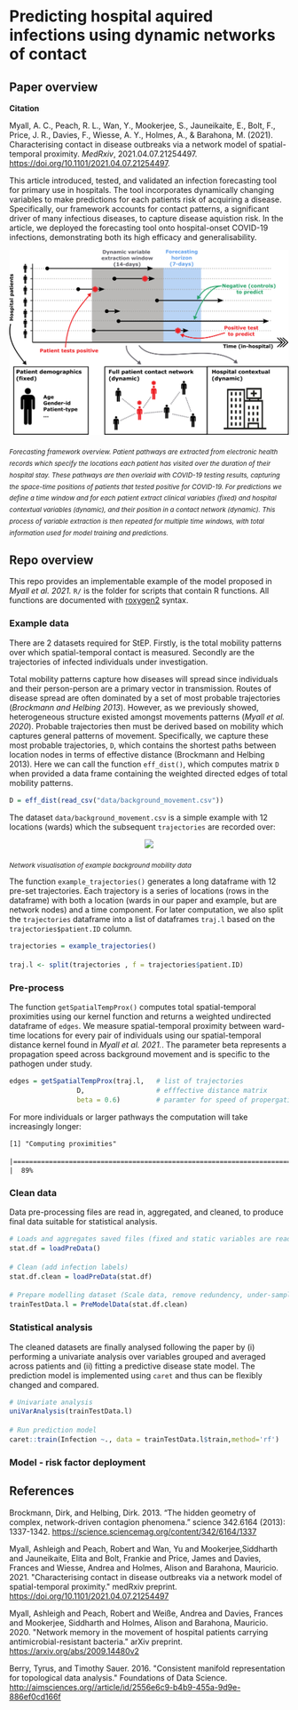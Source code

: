 # Predicting hospital aquired infections using dynamic networks of contact

## Paper overview

**Citation**

Myall, A. C., Peach, R. L., Wan, Y., Mookerjee, S., Jauneikaite, E., Bolt, F., Price, J. R., Davies, F., Wiesse, A. Y., Holmes, A., & Barahona, M. (2021). Characterising contact in disease outbreaks via a network model of spatial-temporal proximity. *MedRxiv*, 2021.04.07.21254497. https://doi.org/10.1101/2021.04.07.21254497.

This article introduced, tested, and validated an infection forecasting tool for primary use in hospitals. The tool incorporates dynamically changing variables to make predictions for each patients risk of acquiring a disease. Specifically, our framework accounts for contact patterns, a significant driver of many infectious diseases, to capture disease aquistion risk. In the article, we deployed the forecasting tool onto hospital-onset COVID-19 infections, demonstrating both its high efficacy and generalisability.

<p align="center">
  <img src="method_overview.png" width="700">
</p>

<sub>*Forecasting framework overview. Patient pathways are extracted from electronic health records which specify the locations each patient has visited over the duration of their hospital stay. These pathways are then overlaid with COVID-19 testing results, capturing the space-time positions of patients that tested positive for COVID-19. For predictions we define a time window and for each patient extract clinical variables (fixed) and hospital contextual variables (dynamic), and their position in a contact network (dynamic). This process of variable extraction is then repeated for multiple time windows, with total information used for model training and predictions.*</sub>


## Repo overview

This repo provides an implementable example of the model proposed in *Myall et al. 2021.*  `R/` is the folder for scripts that contain R functions. All functions are documented with [roxygen2](https://roxygen2.r-lib.org/) syntax.

### Example data

There are 2 datasets required for StEP. Firstly, is the total mobility patterns over which spatial-temporal contact is measured. Secondly are the trajectories of infected individuals under investigation.

Total mobility patterns capture how diseases will spread since individuals and their person-person are a primary vector in transmission. Routes of disease spread are often dominated by a set of most probable trajectories (*Brockmann and Helbing 2013*). However, as we previously showed, heterogeneous structure existed amongst movements patterns (*Myall et al. 2020*). Probable trajectories then must be derived based on mobility which captures general patterns of movement. Specifically, we capture these most probable trajectories, `D`, which contains the shortest paths between location nodes in terms of effective distance (Brockmann and Helbing 2013). Here we can call the function `eff_dist()`, which computes matrix `D` when provided a data frame containing the weighted directed edges of total mobility patterns.

```R
D = eff_dist(read_csv("data/background_movement.csv")) 
```

The dataset `data/background_movement.csv` is a simple example with 12 locations (wards) which the subsequent `trajectories` are recorded over:

<p align="center">
  <img src="images/background_movement_example.png" width="400">
</p>


<sub>*Network visualisation of example background mobility data*</sub>

The function `example_trajectories()` generates a long dataframe with 12 pre-set trajectories. Each trajectory is a series of locations (rows in the dataframe) with both a location (wards in our paper and example, but are network nodes) and a time component. For later computation, we also split the `trajectories` dataframe into a list of dataframes `traj.l` based on the `trajectories$patient.ID` column.


```R
trajectories = example_trajectories()

traj.l <- split(trajectories , f = trajectories$patient.ID)
```

### Pre-process

The function `getSpatialTempProx()` computes total spatial-temporal proximities using our kernel function and returns a weighted undirected dataframe of `edges`. We measure spatial-temporal proximity between ward-time locations for every pair of individuals using our spatial-temporal distance kernel found in *Myall et al. 2021.*. The parameter beta represents a propagation speed across background movement and is specific to the pathogen under study.


```R
edges = getSpatialTempProx(traj.l,   # list of trajectories
                 D,                  # efffective distance matrix 
                 beta = 0.6)         # paramter for speed of propergation
```
For more individuals or larger pathways the computation will take increasingly longer:

```
[1] "Computing proximities"
  |=============================================================================================           |  89%
```

### Clean data
Data pre-processing files are read in, aggregated, and cleaned, to produce final data suitable for statistical analysis.

```R
# Loads and aggregates saved files (fixed and static variables are read in and joined by patient-timecode IDs)
stat.df = loadPreData()

# Clean (add infection labels)
stat.df.clean = loadPreData(stat.df)

# Prepare modelling dataset (Scale data, remove redundency, under-sample, split into train/test)
trainTestData.l = PreModelData(stat.df.clean)
```

### Statistical analysis

The cleaned datasets are finally analysed following the paper by (i) performing a univariate analysis over variables grouped and averaged across patients and (ii) fitting a predictive disease state model. The prediction model is implemented using `caret` and thus can be flexibly changed and compared.

```R
# Univariate analysis
uniVarAnalysis(trainTestData.l)

# Run prediction model
caret::train(Infection ~., data = trainTestData.l$train,method='rf')

```


### Model - risk factor deployment


## References

<div id="refs" class="references">

<div id="ref-brockmann_2013">

Brockmann, Dirk, and Helbing, Dirk. 2013. “The hidden geometry of complex, network-driven contagion phenomena.” science 342.6164 (2013): 1337-1342. https://science.sciencemag.org/content/342/6164/1337

</div>

<div id="ref-myall_2021">

Myall, Ashleigh and Peach, Robert and Wan, Yu and Mookerjee,Siddharth and Jauneikaite, Elita and Bolt, Frankie and Price, James and Davies, Frances and Wiesse, Andrea and Holmes, Alison and Barahona, Mauricio. 2021. "Characterising contact in disease outbreaks via a network model of spatial-temporal proximity." medRxiv preprint. https://doi.org/10.1101/2021.04.07.21254497

</div>


<div id="ref-myall_2020">

Myall, Ashleigh and Peach, Robert and Weiße, Andrea and Davies, Frances and Mookerjee, Siddharth and Holmes, Alison and Barahona, Mauricio. 2020. "Network memory in the movement of hospital patients carrying antimicrobial-resistant bacteria." arXiv preprint. https://arxiv.org/abs/2009.14480v2

</div>


<div id="ref-myall_2020">

Berry, Tyrus, and Timothy Sauer. 2016. "Consistent manifold representation for topological data analysis." Foundations of Data Science. http://aimsciences.org//article/id/2556e6c9-b4b9-455a-9d9e-886ef0cd166f

</div>

